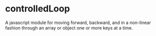 # controlledLoop
A javascript module for moving forward, backward, and in a non-linear fashion through an array or object one or more keys at a time.
